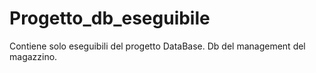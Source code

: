 # Progetto_db_eseguibile
Contiene solo eseguibili del progetto DataBase. Db del management del magazzino.
